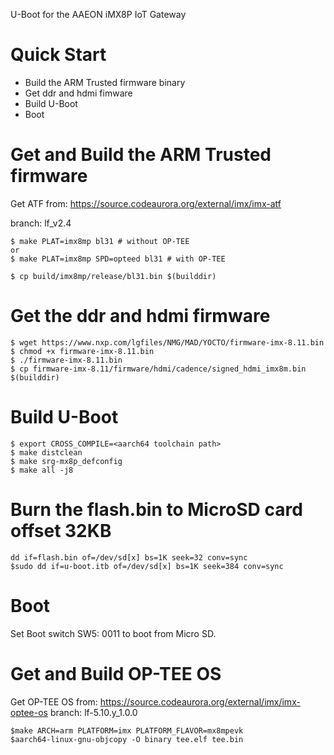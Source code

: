 U-Boot for the AAEON iMX8P IoT Gateway

Quick Start
===========
* Build the ARM Trusted firmware binary
* Get ddr and hdmi fimware
* Build U-Boot
* Boot

Get and Build the ARM Trusted firmware
======================================
Get ATF from: https://source.codeaurora.org/external/imx/imx-atf

branch: lf_v2.4
```
$ make PLAT=imx8mp bl31 # without OP-TEE
or
$ make PLAT=imx8mp SPD=opteed bl31 # with OP-TEE

$ cp build/imx8mp/release/bl31.bin $(builddir)
```

Get the ddr and hdmi firmware
=============================
```
$ wget https://www.nxp.com/lgfiles/NMG/MAD/YOCTO/firmware-imx-8.11.bin
$ chmod +x firmware-imx-8.11.bin
$ ./firmware-imx-8.11.bin
$ cp firmware-imx-8.11/firmware/hdmi/cadence/signed_hdmi_imx8m.bin $(builddir)

```

Build U-Boot
============
```
$ export CROSS_COMPILE=<aarch64 toolchain path>
$ make distclean
$ make srg-mx8p_defconfig
$ make all -j8
```

Burn the flash.bin to MicroSD card offset 32KB
==============================================
```
dd if=flash.bin of=/dev/sd[x] bs=1K seek=32 conv=sync
$sudo dd if=u-boot.itb of=/dev/sd[x] bs=1K seek=384 conv=sync
```

Boot
====
Set Boot switch SW5: 0011 to boot from Micro SD.

Get and Build OP-TEE OS
=======================
Get OP-TEE OS from: https://source.codeaurora.org/external/imx/imx-optee-os
branch: lf-5.10.y_1.0.0
```
$make ARCH=arm PLATFORM=imx PLATFORM_FLAVOR=mx8mpevk
$aarch64-linux-gnu-objcopy -O binary tee.elf tee.bin
```
